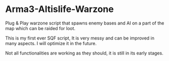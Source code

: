 # Arma3-Altislife-Warzone
Plug &amp; Play warzone script that spawns enemy bases and AI on a part of the map which can be raided for loot.






This is my first ever SQF script, It is very messy and can be improved in many aspects. I will optimize it in the future.

Not all functionalities are working as they should, it is still in its early stages.
